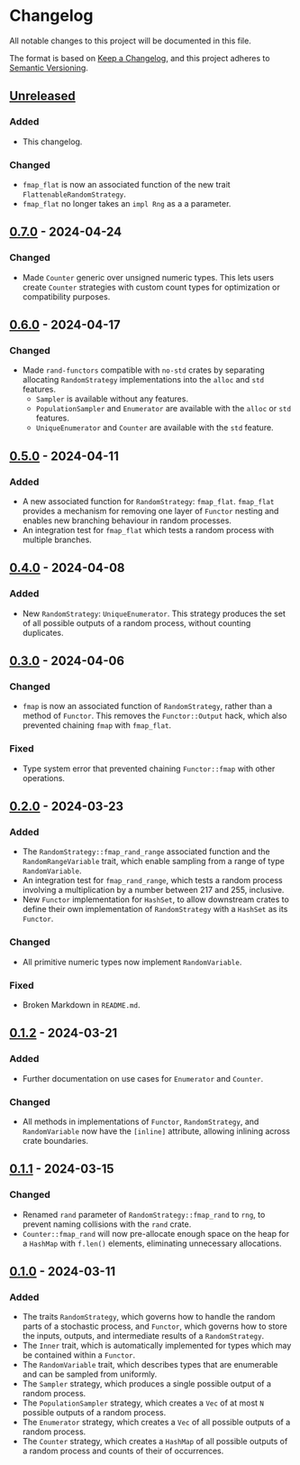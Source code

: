 # Changelog

All notable changes to this project will be documented in this file.

The format is based on [Keep a Changelog](https://keepachangelog.com/en/1.1.0/),
and this project adheres to [Semantic Versioning](https://semver.org/spec/v2.0.0.html).

## [Unreleased]

### Added

- This changelog.

### Changed

- `fmap_flat` is now an associated function of the new trait `FlattenableRandomStrategy`.
- `fmap_flat` no longer takes an `impl Rng` as a a parameter.

## [0.7.0] - 2024-04-24

### Changed

- Made `Counter` generic over unsigned numeric types. This lets users create `Counter` strategies with custom count types for optimization or compatibility purposes.

## [0.6.0] - 2024-04-17

### Changed

- Made `rand-functors` compatible with `no-std` crates by separating allocating `RandomStrategy` implementations into the `alloc` and `std` features.
    - `Sampler` is available without any features.
    - `PopulationSampler` and `Enumerator` are available with the `alloc` or `std` features.
    - `UniqueEnumerator` and `Counter` are available with the `std` feature.

## [0.5.0] - 2024-04-11

### Added

- A new associated function for `RandomStrategy`: `fmap_flat`. `fmap_flat` provides a mechanism for removing one layer of `Functor` nesting and enables new branching behaviour in random processes.
- An integration test for `fmap_flat` which tests a random process with multiple branches.

## [0.4.0] - 2024-04-08

### Added

- New `RandomStrategy`: `UniqueEnumerator`. This strategy produces the set of all possible outputs of a random process, without counting duplicates.

## [0.3.0] - 2024-04-06

### Changed

- `fmap` is now an associated function of `RandomStrategy`, rather than a method of `Functor`. This removes the `Functor::Output` hack, which also prevented chaining `fmap` with `fmap_flat`.

### Fixed

- Type system error that prevented chaining `Functor::fmap` with other operations.

## [0.2.0] - 2024-03-23

### Added

- The `RandomStrategy::fmap_rand_range` associated function and the `RandomRangeVariable` trait, which enable sampling from a range of type `RandomVariable`.
- An integration test for `fmap_rand_range`, which tests a random process involving a multiplication by a number between 217 and 255, inclusive.
- New `Functor` implementation for `HashSet`, to allow downstream crates to define their own implementation of `RandomStrategy` with a `HashSet` as its `Functor`.

### Changed

- All primitive numeric types now implement `RandomVariable`.

### Fixed

- Broken Markdown in `README.md`.

## [0.1.2] - 2024-03-21

### Added

- Further documentation on use cases for `Enumerator` and `Counter`.

### Changed

- All methods in implementations of `Functor`, `RandomStrategy`, and `RandomVariable` now have the `[inline]` attribute, allowing inlining across crate boundaries.

## [0.1.1] - 2024-03-15

### Changed

- Renamed `rand` parameter of `RandomStrategy::fmap_rand`  to `rng`, to prevent naming collisions with the `rand` crate.
- `Counter::fmap_rand` will now pre-allocate enough space on the heap for a `HashMap` with `f.len()` elements, eliminating unnecessary allocations.

## [0.1.0] - 2024-03-11

### Added

- The traits `RandomStrategy`, which governs how to handle the random parts of a stochastic process, and `Functor`, which governs how to store the inputs, outputs, and intermediate results of a `RandomStrategy`.
- The `Inner` trait, which is automatically implemented for types which may be contained within a `Functor`.
- The `RandomVariable` trait, which describes types that are enumerable and can be sampled from uniformly.
- The `Sampler` strategy, which produces a single possible output of a random process.
- The `PopulationSampler` strategy, which creates a `Vec` of at most `N` possible outputs of a random process.
- The `Enumerator` strategy, which creates a `Vec` of all possible outputs of a random process.
- The `Counter` strategy, which creates a `HashMap` of all possible outputs of a random process and counts of their of occurrences.

[unreleased]: https://github.com/ADSteele916/rand-functors/compare/v0.7.0...HEAD
[0.7.0]: https://github.com/ADSteele916/rand-functors/compare/v0.6.0...v0.7.0
[0.6.0]: https://github.com/ADSteele916/rand-functors/compare/v0.5.0...v0.6.0
[0.5.0]: https://github.com/ADSteele916/rand-functors/compare/v0.4.0...v0.5.0
[0.4.0]: https://github.com/ADSteele916/rand-functors/compare/v0.3.0...v0.4.0
[0.3.0]: https://github.com/ADSteele916/rand-functors/compare/v0.2.0...v0.3.0
[0.2.0]: https://github.com/ADSteele916/rand-functors/compare/v0.1.2...v0.2.0
[0.1.2]: https://github.com/ADSteele916/rand-functors/compare/v0.1.1...v0.1.2
[0.1.1]: https://github.com/ADSteele916/rand-functors/compare/v0.1.0...v0.1.1
[0.1.0]: https://github.com/ADSteele916/rand-functors/releases/tag/v0.1.0
